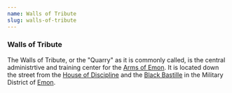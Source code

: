 ```yaml
---
name: Walls of Tribute
slug: walls-of-tribute
---
```


### Walls of Tribute
The Walls of Tribute, or the "Quarry" as it is commonly called, is the central administrtive and training center for the [Arms of Emon](arms-of-emon). It is located down the street from the [House of Discipline](house-of-discipline) and the [Black Bastille](black-bastille) in the Military District of [Emon](emon).



